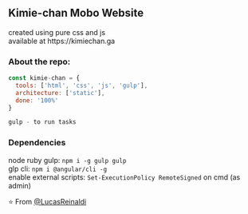 <h2>Kimie-chan Mobo Website</h2>
<p>created using pure css and js
<br>
available at https://kimiechan.ga
</p>

### About the repo:  

```javascript
const kimie-chan = {
  tools: ['html', 'css', 'js', 'gulp'],
  architecture: ['static'],
  done: '100%'
}

gulp - to run tasks

```
### Dependencies
node
ruby
gulp: `npm i -g gulp gulp`<br>
glp cli: `npm i @angular/cli -g`<br>
enable external scripts: `Set-ExecutionPolicy RemoteSigned` on cmd (as admin)

⭐️ From [@LucasReinaldi](https://github.com/lucasreinaldi)
